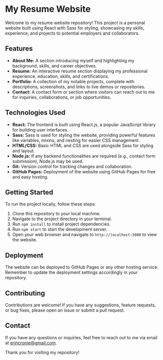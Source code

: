 # My Resume Website

Welcome to my resume website repository! This project is a personal website built using React with Sass for styling, showcasing my skills, experience, and projects to potential employers and collaborators.

## Features

- **About Me:** A section introducing myself and highlighting my background, skills, and career objectives.
- **Resume:** An interactive resume section displaying my professional experience, education, skills, and certifications.
- **Portfolio:** A collection of my notable projects, complete with descriptions, screenshots, and links to live demos or repositories.
- **Contact:** A contact form or section where visitors can reach out to me for inquiries, collaborations, or job opportunities.

## Technologies Used

- **React:** The frontend is built using React.js, a popular JavaScript library for building user interfaces.
- **Sass:** Sass is used for styling the website, providing powerful features like variables, mixins, and nesting for easier CSS management.
- **HTML/CSS:** Basic HTML and CSS are used alongside Sass for styling and layout.
- **Node.js:** If any backend functionalities are required (e.g., contact form submission), Node.js may be used.
- **Git:** Version control for tracking changes and collaboration.
- **GitHub Pages:** Deployment of the website using GitHub Pages for free and easy hosting.

## Getting Started

To run the project locally, follow these steps:

1. Clone this repository to your local machine.
2. Navigate to the project directory in your terminal.
3. Run `npm install` to install project dependencies.
4. Run `npm start` to start the development server.
5. Open your web browser and navigate to `http://localhost:3000` to view the website.

## Deployment

The website can be deployed to GitHub Pages or any other hosting service. Remember to update the deployment settings accordingly in your repository.

## Contributing

Contributions are welcome! If you have any suggestions, feature requests, or bug fixes, please open an issue or submit a pull request.

## Contact

If you have any questions or inquiries, feel free to reach out to me via email at [erincronie@gmail.com](mailto:erincronie@gmail.com).

Thank you for visiting my repository!
